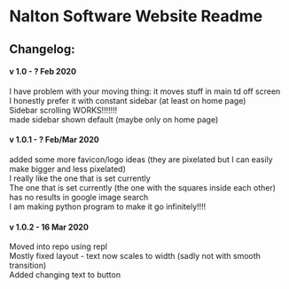 # Nalton Software Website Readme

## Changelog:
#### v 1.0 - ? Feb 2020
I have problem with your moving thing: it moves stuff in main td off screen  
I honestly prefer it with constant sidebar (at least on home page)  
Sidebar scrolling WORKS!!!!!!!  
made sidebar shown default (maybe only on home page)  

#### v 1.0.1 - ? Feb/Mar 2020
added some more favicon/logo ideas (they are pixelated but I can easily make bigger and less pixelated)  
I really like the one that is set currently  
The one that is set currently (the one with the squares inside each other) has no results in google image search  
I am making python program to make it go infinitely!!!!  

#### v 1.0.2 - 16 Mar 2020
Moved into repo using repl  
Mostly fixed layout - text now scales to width (sadly not with smooth transition)  
Added changing text to button
